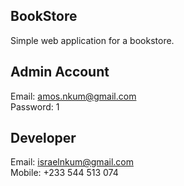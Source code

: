 ## BookStore
Simple web application for a bookstore.

## Admin Account
Email: amos.nkum@gmail.com  
Password: 1

## Developer
Email: israelnkum@gmail.com  
Mobile: +233 544 513 074
